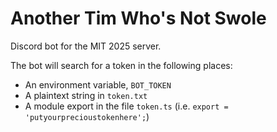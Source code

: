 # Another Tim Who's Not Swole

Discord bot for the MIT 2025 server.

The bot will search for a token in the following places:
 - An environment variable, `BOT_TOKEN`
 - A plaintext string in `token.txt`
 - A module export in the file `token.ts` (i.e. `export = 'putyourprecioustokenhere';`)
